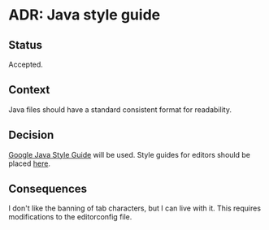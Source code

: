 # ADR: Java style guide

## Status

Accepted.

## Context

Java files should have a standard consistent format for readability.

## Decision

[Google Java Style Guide](https://google.github.io/styleguide/javaguide.html) will be used.
Style guides for editors should be placed [here](/docs/style-guides).

## Consequences

I don't like the banning of tab characters, but I can live with it.
This requires modifications to the editorconfig file.

